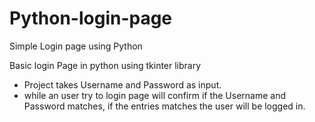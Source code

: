 # Python-login-page
Simple Login page using Python 

Basic login Page in python using tkinter library
- Project takes Username and Password as input.
- while an user try to login page will confirm if the Username and Password matches, if the entries matches the user will be logged in.
